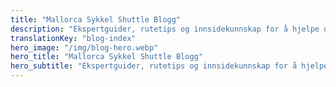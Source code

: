 ```yaml
---
title: "Mallorca Sykkel Shuttle Blogg"
description: "Ekspertguider, rutetips og innsidekunnskap for å hjelpe deg med å få mest mulig ut av sykkeventyret ditt på Mallorca"
translationKey: "blog-index"
hero_image: "/img/blog-hero.webp"
hero_title: "Mallorca Sykkel Shuttle Blogg"
hero_subtitle: "Ekspertguider, rutetips og innsidekunnskap for å hjelpe deg med å få mest mulig ut av sykkeventyret ditt på Mallorca"
---
```

